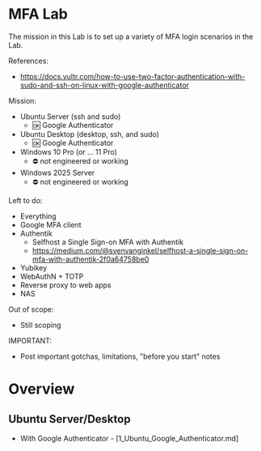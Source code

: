 # MFA Lab
The mission in this Lab is to set up a variety of MFA login scenarios in the Lab.

References:
- https://docs.vultr.com/how-to-use-two-factor-authentication-with-sudo-and-ssh-on-linux-with-google-authenticator

Mission:
- Ubuntu Server (ssh and sudo)
  - 🆗 Google Authenticator
- Ubuntu Desktop (desktop, ssh, and sudo)
  - 🆗 Google Authenticator
- Windows 10 Pro (or ... 11 Pro)
  - ⛔ not engineered or working
- Windows 2025 Server
  - ⛔ not engineered or working

Left to do:
- Everything
- Google MFA client
- Authentik
  - Selfhost a Single Sign-on MFA with Authentik
  - https://medium.com/@svenvanginkel/selfhost-a-single-sign-on-mfa-with-authentik-2f0a64758be0
- Yubikey
- WebAuthN + TOTP
- Reverse proxy to web apps
- NAS

Out of scope:
- Still scoping

IMPORTANT:
- Post important gotchas, limitations, "before you start" notes
 
# Overview
## Ubuntu Server/Desktop
- With Google Authenticator - [1_Ubuntu_Google_Authenticator.md]
